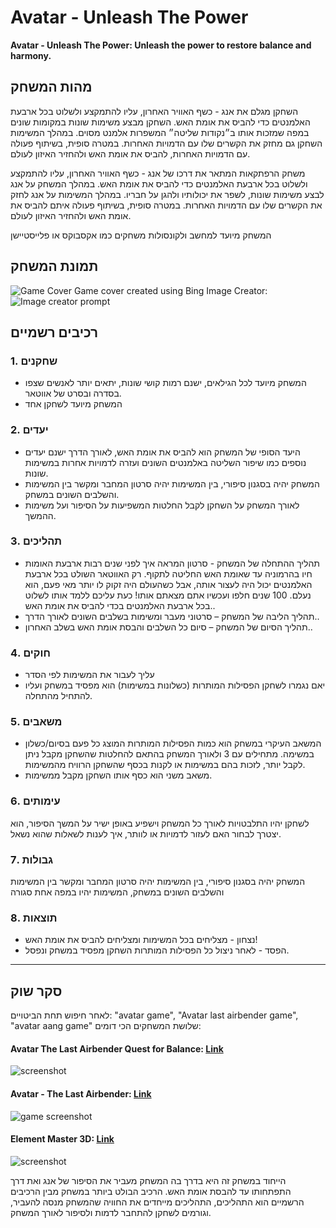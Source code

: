 <div dir='rtl' lang='he'>
</div>

# Avatar - Unleash The Power

**Avatar - Unleash The Power: Unleash the power to restore balance and harmony.**

## מהות המשחק
השחקן מגלם את אנג - כשף האוויר האחרון, עליו להתמקצע ולשלוט בכל ארבעת האלמנטים כדי להביס את אומת האש. השחקן מבצע משימות שונות במקומות שונים במפה שמזכות אותו ב״נקודות שליטה״ המשפרות אלמנט מסוים. במהלך המשימות השחקן גם מחזק את הקשרים שלו עם הדמויות האחרות. במטרה סופית, בשיתוף פעולה עם הדמויות האחרות, להביס את אומת האש ולהחזיר האיזון לעולם.

משחק הרפתקאות המתאר את דרכו של אנג - כשף האוויר האחרון, עליו להתמקצע ולשלוט בכל ארבעת האלמנטים כדי להביס את אומת האש. במהלך המשחק על אנג לבצע משימות שונות, לשפר את יכולותיו ולהגן על חבריו. במהלך המשימות על אנג לחזק את הקשרים שלו עם הדמויות האחרות. במטרה סופית, בשיתוף פעולה איתם להביס את אומת האש ולהחזיר האיזון לעולם.


המשחק מיועד למחשב ולקונסולות משחקים כמו אקסבוקס או פלייסטיישן

## תמונת המשחק
![Game Cover](https://i.ibb.co/3fCsDpY/image.png)
Game cover created using Bing Image Creator:
![Image creator prompt](https://i.ibb.co/bdtQBSC/image.png)



## רכיבים רשמיים


### 1. שחקנים

* המשחק מיועד לכל הגילאים, ישנם רמות קושי שונות, יתאים יותר לאנשים שצפו בסדרה ובסרט של אווטאר.
* המשחק מיועד לשחקן אחד

### 2. יעדים

* היעד הסופי של המשחק הוא להביס את אומת האש, לאורך הדרך ישנם יעדים נוספים כמו שיפור השליטה באלמנטים השונים ועזרה לדמויות אחרות במשימות שונות.
* המשחק יהיה בסגנון סיפורי, בין המשימות יהיה סרטון המחבר ומקשר בין המשימות והשלבים השונים במשחק.
* לאורך המשחק על השחקן לקבל החלטות המשפיעות על הסיפור ועל משימות ההמשך.


### 3. תהליכים

* תהליך ההתחלה של המשחק - סרטון המראה איך לפני שנים רבות ארבעת האומות חיו בהרמוניה עד שאומת האש החליטה לתקוף. רק האווטאר השולט בכל ארבעת האלמנטים יכול היה לעצור אותה, אבל כשהעולם היה זקוק לו יותר מאי פעם, הוא נעלם. 100 שנים חלפו ועכשיו אתם מצאתם אותו! כעת עליכם ללמד אותו לשלוט בכל ארבעת האלמנטים בכדי להביס את אומת האש..
*	תהליך הליבה של המשחק – סרטוני מעבר ומשימות בשלבים השונים לאורך הדרך..
*	תהליך הסיום של המשחק – סיום כל השלבים והבסת אומת האש בשלב האחרון..

### 4. חוקים

* עליך לעבור את המשימות לפי הסדר
* יאם נגמרו לשחקן הפסילות המותרות (כשלונות במשימות) הוא מפסיד במשחק ועליו להתחיל מהתחלה.


### 5. משאבים
* המשאב העיקרי במשחק הוא כמות הפסילות המותרות המוצג כל פעם בסיום/כשלון במשימה. מתחילים עם 3 ולאורך המשחק בהתאם להחלטות שהשחקן מקבל ניתן לקבל יותר, לזכות בהם במשימות או לקנות בכסף שהשחקן הרוויח מהמשימות.
* משאב משני הוא כסף אותו השחקן מקבל ממשימות.


### 6. עימותים

לשחקן יהיו התלבטויות לאורך כל המשחק וישפיע באופן ישיר על המשך הסיפור, הוא יצטרך לבחור האם לעזור לדמויות או לוותר, איך לענות לשאלות שהוא נשאל.


### 7. גבולות

המשחק יהיה בסגנון סיפורי, בין המשימות יהיה סרטון המחבר ומקשר בין המשימות והשלבים השונים במשחק, המשימות יהיו במפה אחת סגורה
 

### 8. תוצאות

* נצחון - מצליחים בכל המשימות ומצליחים להביס את אומת האש!
* הפסד - לאחר ניצול כל הפסילות המותרות השחקן מפסיד במשחק ונפסל.

---

## סקר שוק

לאחר חיפוש תחת הביטויים: "avatar game", "Avatar last airbender game", "avatar aang game"
שלושת המשחקים הכי דומים:

#### Avatar The Last Airbender Quest for Balance: [Link](https://store.steampowered.com/app/1620030/Avatar_The_Last_Airbender__Quest_for_Balance/)
![screenshot](https://i.ibb.co/mbgh8nN/image.png)

#### Avatar - The Last Airbender: [Link](https://arcadespot.com/game/avatar-the-last-airbender/)
![game screenshot](https://i.ibb.co/3p3Y8L0/image.png)

#### Element Master 3D: [Link](https://apps.apple.com/il/app/element-master-3d/id1556517330?l=he)
![screenshot](https://i.ibb.co/0sq2R7h/Collage-Jan-10-2024.jpg)

הייחוד במשחק זה היא בדרך בה המשחק מעביר את הסיפור של אנג ואת דרך התפתחותו עד להבסת אומת האש.
הרכיב הבולט ביותר במשחק מבין הרכיבים הרשמיים הוא התהליכים, התהליכים מייחדים את החוויה שהמשחק מנסה להעביר, וגורמים לשחקן להתחבר לדמות ולסיפור לאורך המשחק.


</div>

